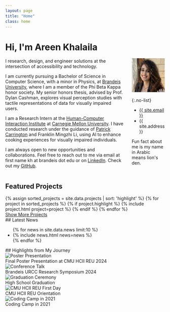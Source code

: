 ```yaml
---
layout: page
title: "Home"
class: home
---
```


# Hi, I'm Areen Khalaila

<div class="columns" markdown="1">
<div class="intro" markdown="1">
I research, design, and engineer solutions at the intersection of accessibility and technology.

I am currently pursuing a Bachelor of Science in Computer Science, with a minor in Physics, at [Brandeis University](https://www.brandeis.edu/), where I am a member of the Phi Beta Kappa honor society. My senior honors thesis, advised by Prof. Dylan Cashman, explores visual perception studies with tactile representations of data for visually impaired users.

I am a Research Intern at the [Human-Computer Interaction Institute](https://hcii.cmu.edu/) at [Carnegie Mellon University](https://www.cmu.edu/). I have conducted research under the guidance of [Patrick Carrington](https://www.patrickcarrington.com/) and Franklin Mingzhi Li, using AI to enhance cooking experiences for visually impaired individuals.

I am always open to new opportunities and collaborations. Feel free to reach out to me via email at first name kh at brandeis dot edu or on [LinkedIn](https://www.linkedin.com/in/areenkh). Check out my [GitHub](https://github.com/areenkh).

</div>

<div class="me" markdown="1">
<picture>
  <source srcset='images/areenkh.png' type='image/png' />
  <img
    src='images/areenkh.png'
    alt="this is me smiling, wearing a white top and a black blazer on top">  
</picture>

{:.no-list}

- <a href="mailto:{{ site.email }}">{{ site.email }}</a>
- {{ site.address }}
<p>Fun fact about me is my name <br>
in Arabic means lion's den.</p>
</div>
</div>

## Featured Projects

<div class="featured-projects">
  {% assign sorted_projects = site.data.projects | sort: 'highlight' %}
  {% for project in sorted_projects %}
    {% if project.highlight %}
      {% include project.html project=project %}
    {% endif %}
  {% endfor %}
</div>
<a href="https://github.com/areenkh" class="button">
  <i class="fas fa-chevron-circle-right"></i>
  Show More Projects
</a>

<!-- ## Featured <a href="{{ "/publications/" | relative_url }}">Publications</a>

<div class="featured-publications">
  {% assign sorted_publications = site.publications | sort: 'year' | reverse %}
  {% for pub in sorted_publications %}
    {% if pub.highlight %}
      <a href="{{ pub.html }}" class="publication">
        <strong>{{ pub.title }}</strong>
        <span class="authors">{% for author in pub.authors %}{{ author }}{% unless forloop.last %}, {% endunless %}{% endfor %}</span>.
        <i>{% if pub.venue %}{{ pub.venue }}, {% endif %}{{ pub.year }}</i>.
        {% for award in pub.awards %}<br/><span class="award"><i class="fas fa-{% if award == "Best Paper Award" %}trophy{% else %}award{% endif %}" aria-hidden="true"></i> {{ award }}</span>{% endfor %}
      </a>
    {% endif %}
  {% endfor %}
</div>

<a href="{{ "/publications/" | relative_url }}" class="button">
  <i class="fas fa-chevron-circle-right"></i>
  Show All Publications
</a> -->

<!-- ## My background

<div class="intro" markdown="1">

In 2021, I came to the United States as an international student to pursue an undergraduate degree at [Brandeis University](https://www.brandeis.edu/) in the Boston area. My passion for computer science began in eighth grade, learning to code in C# and later expanding into web development with ASP.NET. Recognizing my achievements, Brandeis awarded me a prestigious full-ride scholarship, which is given to 1 student every 4 years.

Thanks to my strong coding background, I became a teaching assistant in my first year at Brandeis. I am now a Head Teaching Assistant and lead weekly recitations while managing grading tasks and coordinating with other TAs.

At the Brandeis Visual Analytics Lab, under the guidance of Professor Dylan Cashman, we work on research focusing on visual perception studies with tactile data for visually impaired users. Additionally, I am a student researcher at the [Human-Computer Interaction Institute](https://hcii.cmu.edu/) at [Carnegie Mellon University](https://www.cmu.edu/). At the AXLE Lab, under the guidance of [Patrick Carrington](https://www.patrickcarrington.com/), I research assistive technology to enhance cooking experiences for visually impaired individuals. -->

<!-- Upcoming: Adobe, Atlassian?, Highcharts, UW-Madison's WGNHS, ?? -->

<!-- </div> -->

<div class="news-travel" markdown="1">
<div class="news" markdown="1">
## Latest News
<ul>
{% for news in site.data.news limit:10 %}
  <li>{% include news.html news=news %}</li>
{% endfor %}
</ul>
</div>
</div>
<div class="journey-pics" markdown="1">
## Highlights from My Journey 
  <div class="photo-grid">
    <div class="photo-container">
      <img src="{{ '/images/journey/IMG_4147.PNG' | relative_url }}" alt="Poster Presentation">
      <div class="overlay">Final Poster Presentation at CMU HCII REU 2024</div>
    </div> 
    <div class="photo-container">
      <img src="{{ '/images/journey/brandies_urcc.png' | relative_url }}" alt="Conference Talk">
      <div class="overlay">Brandeis URCC Research Symposium 2024</div>
    </div>
    <div class="photo-container">
      <img src="{{ '/images/journey/IMG_0974.JPG' | relative_url }}" alt="Graduation Ceremony">
      <div class="overlay">High School Graduation</div>
    </div>
    <div class="photo-container">
      <img src="{{ '/images/journey/1718582117115.jpeg' | relative_url }}" alt="CMU HCII REU First Day">
      <div class="overlay">CMU HCII REU Orientation</div>
    </div>
    <div class="photo-container">
      <img src="{{ '/images/journey/IMG_1248.JPG' | relative_url }}" alt="Coding Camp in 2021">
      <div class="overlay">Coding Camp in 2021</div>
    </div>
  </div>
</div>


<!-- <div class="travel" markdown="1">
## Latest Visits

<table>
<tbody>
{% assign future_travel = site.data.travel | where_exp:'item','item.start == null' %}
{% for travel in future_travel %}
  {% include travel.html travel=travel %}
{% endfor %}
{% assign sorted_travel = site.data.travel | where_exp:'item','item.start' | sort: 'start' | reverse %}
{% for travel in sorted_travel limit:10 %}
  {% include travel.html travel=travel %}
{% endfor %}
</tbody>
</table>

</div> -->

<!-- </div> -->

